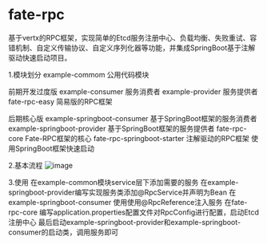 # fate-rpc
基于vertx的RPC框架，实现简单的Etcd服务注册中心、负载均衡、失败重试、容错机制、自定义传输协议、自定义序列化器等功能，并集成SpringBoot基于注解驱动快速启动项目。

1.模块划分
example-commom 公用代码模块

前期开发过度版
example-consumer 服务消费者
example-provider 服务提供者
fate-rpc-easy 简易版的RPC框架

后期核心版
example-springboot-consumer 基于SpringBoot框架的服务消费者
example-springboot-provider 基于SpringBoot框架的服务提供者
fate-rpc-core   Fate-RPC框架的核心
fate-rpc-springboot-starter 注解驱动的RPC框架 使用SpringBoot框架快速启动

2.基本流程
![image](https://github.com/user-attachments/assets/f375e2f2-4043-4f52-ad7c-541c84693c47)

3.使用
在example-common模块service层下添加需要的服务
在example-springboot-provider编写实现服务类添加@RpcService并声明为Bean
在example-springboot-consumer 使用使用@RpcReference注入服务
在fate-rpc-core 编写application.properties配置文件对RpcConfig进行配置，启动Etcd注册中心
最后启动example-springboot-provider和example-springboot-consumer的启动类，调用服务即可
